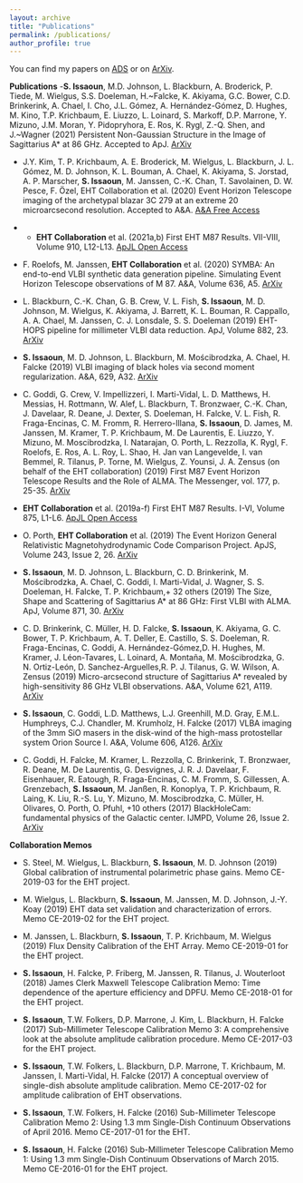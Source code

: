 ```yaml
---
layout: archive
title: "Publications"
permalink: /publications/
author_profile: true
---
```


You can find my papers on [ADS](https://ui.adsabs.harvard.edu/search/filter_database_fq_database=OR&filter_database_fq_database=database%3A%22astronomy%22&format=SHORT&fq=%7B!type%3Daqp%20v%3D%24fq_database%7D&fq_database=(database%3A%22astronomy%22)&q=author%3A(%22Issaoun%2C%20S.%22)&sort=score%20desc%2C%20bibcode%20desc&unprocessed_parameter=qform&unprocessed_parameter=adsobj_query&p_=0) or on [ArXiv](https://arxiv.org/search/?searchtype=author&query=Issaoun%2C+S). 

**Publications** 
-**S. Issaoun**, M.D. Johnson, L. Blackburn, A. Broderick, P. Tiede, M. Wielgus, S.S. Doeleman, H.~Falcke, K. Akiyama, G.C. Bower, C.D. Brinkerink, A. Chael, I. Cho, J.L. Gómez, A. Hernández-Gómez, D. Hughes, M. Kino, T.P. Krichbaum, E. Liuzzo, L. Loinard, S. Markoff, D.P. Marrone, Y. Mizuno, J.M. Moran, Y. Pidopryhora, E. Ros, K. Rygl, Z.-Q. Shen, and J.~Wagner (2021) Persistent Non-Gaussian Structure in the Image of Sagittarius A* at 86 GHz. Accepted to ApJ. [ArXiv](https://arxiv.org/abs/2104.07610)

- J.Y. Kim, T. P. Krichbaum, A. E. Broderick, M. Wielgus, L. Blackburn, J. L. Gómez, M. D. Johnson, K. L. Bouman, A. Chael, K. Akiyama, S. Jorstad, A. P. Marscher, **S. Issaoun**, M. Janssen, C.-K. Chan, T. Savolainen, D. W. Pesce, F. Özel, EHT Collaboration et al. (2020) Event Horizon Telescope imaging of the archetypal blazar 3C 279 at an extreme 20 microarcsecond resolution. Accepted to A&A. [A&A Free Access](https://www.aanda.org/articles/aa/pdf/forth/aa37493-20.pdf)

- - **EHT Collaboration** et al. (2021a,b) First EHT M87 Results. VII-VIII,  Volume 910, L12-L13. [ApJL Open Access](https://iopscience.iop.org/journal/2041-8205/page/Focus_on_EHT) 

- F. Roelofs, M. Janssen, **EHT Collaboration** et al. (2020) SYMBA: An end-to-end VLBI synthetic data generation pipeline. Simulating Event Horizon Telescope observations of M 87. A&A, Volume 636, A5. [ArXiv](https://arxiv.org/abs/2004.01161)

- L. Blackburn, C.-K. Chan, G. B. Crew, V. L. Fish, **S. Issaoun**, M. D. Johnson, M. Wielgus, K. Akiyama, J. Barrett, K. L. Bouman, R. Cappallo, A. A. Chael, M. Janssen, C. J. Lonsdale, S. S. Doeleman (2019) EHT-HOPS pipeline for millimeter VLBI data reduction. ApJ, Volume 882,  23. [ArXiv](https://arxiv.org/abs/1903.08832)

- **S. Issaoun**, M. D. Johnson, L. Blackburn, M. Mościbrodzka, A. Chael, H. Falcke (2019) VLBI imaging of black holes via second moment regularization.  A&A, 629, A32. [ArXiv](https://arxiv.org/abs/1908.01296)

- C. Goddi, G. Crew, V. Impellizzeri, I. Marti-Vidal, L. D. Matthews, H. Messias, H. Rottmann, W. Alef, L. Blackburn, T. Bronzwaer, C.-K. Chan, J. Davelaar, R. Deane, J. Dexter, S. Doeleman, H. Falcke, V. L. Fish, R. Fraga-Encinas, C. M. Fromm, R. Herrero-Illana, **S. Issaoun**, D. James, M. Janssen, M. Kramer, T. P. Krichbaum, M. De Laurentis, E. Liuzzo, Y. Mizuno, M. Moscibrodzka, I. Natarajan, O. Porth, L. Rezzolla, K. Rygl, F. Roelofs, E. Ros, A. L. Roy, L. Shao, H. Jan van Langevelde, I. van Bemmel, R. Tilanus, P. Torne, M. Wielgus, Z. Younsi, J. A. Zensus (on behalf of the EHT collaboration) (2019) First M87 Event Horizon Telescope Results and the Role of ALMA. The Messenger, vol. 177, p. 25-35. [ArXiv](https://arxiv.org/abs/1910.10193)

- **EHT Collaboration** et al. (2019a-f) First EHT M87 Results. I-VI,  Volume 875, L1-L6. [ApJL Open Access](https://iopscience.iop.org/journal/2041-8205/page/Focus_on_EHT) 

- O. Porth, **EHT Collaboration** et al. (2019) The Event Horizon General Relativistic Magnetohydrodynamic Code Comparison Project. ApJS, Volume 243, Issue 2, 26. [ArXiv](https://arxiv.org/abs/1904.04923)

- **S. Issaoun**, M. D. Johnson, L. Blackburn, C. D. Brinkerink, M.  Mościbrodzka, A. Chael, C. Goddi, I. Marti-Vidal, J. Wagner, S. S. Doeleman, H. Falcke, T. P. Krichbaum,+ 32 others (2019) The Size, Shape and Scattering of Sagittarius A* at 86 GHz: First VLBI with ALMA. ApJ, Volume 871, 30. [ArXiv](https://arxiv.org/abs/1901.06226)

- C. D. Brinkerink,  C. Müller, H. D. Falcke, **S. Issaoun**, K. Akiyama, G. C. Bower, T. P. Krichbaum, A. T. Deller, E. Castillo, S. S. Doeleman, R. Fraga-Encinas, C. Goddi, A. Hernández-Gómez,D. H. Hughes, M. Kramer, J. Léon-Tavares, L. Loinard, A. Montaña, M. Mościbrodzka, G. N. Ortiz-León, D. Sanchez-Arguelles,R. P. J. Tilanus, G. W. Wilson, A. Zensus (2019) Micro-arcsecond structure of Sagittarius A* revealed by high-sensitivity 86 GHz VLBI observations. A&A, Volume 621, A119. [ArXiv](https://arxiv.org/abs/1811.08394)

- **S. Issaoun**, C. Goddi, L.D. Matthews, L.J. Greenhill, M.D. Gray, E.M.L. Humphreys, C.J. Chandler, M. Krumholz, H. Falcke (2017) VLBA imaging of the 3mm SiO masers in the disk-wind of the high-mass protostellar system Orion Source I. A&A, Volume 606, A126. [ArXiv](https://arxiv.org/abs/1707.07455)

- C. Goddi, H. Falcke, M. Kramer, L. Rezzolla, C. Brinkerink, T. Bronzwaer, R. Deane, M. De Laurentis, G. Desvignes, J. R. J. Davelaar, F. Eisenhauer, R. Eatough, R. Fraga-Encinas, C. M. Fromm, S. Gillessen, A. Grenzebach, **S. Issaoun**, M. Janßen, R. Konoplya, T. P. Krichbaum, R. Laing, K. Liu, R.-S. Lu, Y. Mizuno, M. Moscibrodzka, C. Müller, H. Olivares, O. Porth, O. Pfuhl, +10 others (2017) BlackHoleCam: fundamental physics of the Galactic center. IJMPD, Volume 26, Issue 2. [ArXiv](https://arxiv.org/abs/1606.08879)


**Collaboration Memos**
- S. Steel, M. Wielgus, L. Blackburn, **S. Issaoun**, M. D. Johnson (2019) Global calibration of instrumental polarimetric phase gains. Memo CE-2019-03 for the EHT project. 

- M. Wielgus, L. Blackburn, **S. Issaoun**, M. Janssen, M. D. Johnson, J.-Y. Koay (2019) EHT data set validation and characterization of errors. Memo CE-2019-02 for the EHT project. 

- M. Janssen, L. Blackburn, **S. Issaoun**, T. P. Krichbaum, M. Wielgus (2019) Flux Density Calibration of the EHT Array. Memo CE-2019-01 for the EHT project. 

- **S. Issaoun**, H. Falcke, P. Friberg, M. Janssen, R. Tilanus, J. Wouterloot (2018) James Clerk Maxwell Telescope Calibration Memo: Time dependence of the aperture efficiency and DPFU. Memo CE-2018-01 for the EHT project.

- **S. Issaoun**, T.W. Folkers, D.P. Marrone, J. Kim, L. Blackburn, H. Falcke (2017) Sub-Millimeter Telescope Calibration Memo 3: A comprehensive look at the absolute amplitude calibration procedure. Memo CE-2017-03 for the EHT project.

- **S. Issaoun**, T.W. Folkers, L. Blackburn, D.P. Marrone, T. Krichbaum, M. Janssen, I. Marti-Vidal, H. Falcke (2017) A conceptual overview of single-dish absolute amplitude calibration. Memo CE-2017-02 for amplitude calibration of EHT observations.

- **S. Issaoun**, T.W. Folkers, H. Falcke (2016) Sub-Millimeter Telescope Calibration Memo 2: Using 1.3 mm Single-Dish Continuum Observations of April 2016. Memo CE-2017-01 for the EHT.

- **S. Issaoun**, H. Falcke (2016) Sub-Millimeter Telescope Calibration Memo 1: Using 1.3 mm Single-Dish Continuum Observations of March 2015. Memo CE-2016-01 for the EHT project.
